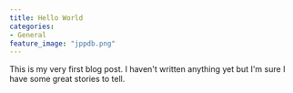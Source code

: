 ```yaml
---
title: Hello World
categories:
- General
feature_image: "jppdb.png"
---
```


This is my very first blog post. I haven't written anything yet but I'm sure I have some great stories to tell.
